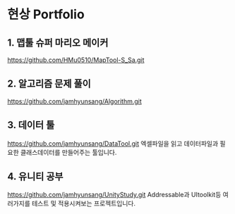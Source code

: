 # 현상 Portfolio

## 1. 맵툴 슈퍼 마리오 메이커
https://github.com/HMu0510/MapTool-S_Sa.git

## 2. 알고리즘 문제 풀이
https://github.com/jamhyunsang/Algorithm.git

## 3. 데이터 툴
https://github.com/jamhyunsang/DataTool.git
엑셀파일을 읽고 데이터파일과 필요한 클래스데이터를 만들어주는 툴입니다.

## 4. 유니티 공부
https://github.com/jamhyunsang/UnityStudy.git
Addressable과 UItoolkit등 여러가지를 테스트 및 적용시켜보는 프로젝트입니다.
